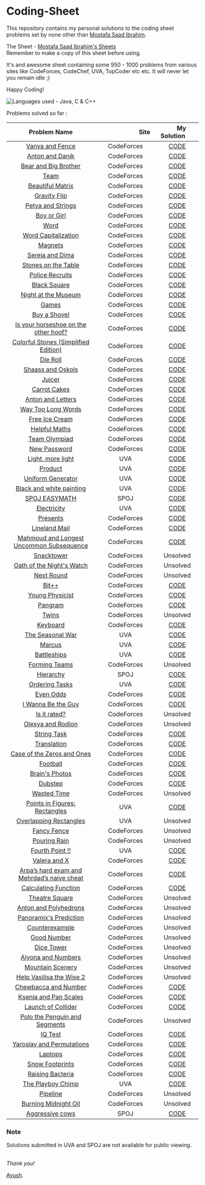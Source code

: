 # Coding-Sheet

This repository contains my personal solutions to the coding sheet problems set by none other than [Mostafa Saad Ibrahim](https://sites.google.com/site/mostafasibrahim/). 

The Sheet - [Mostafa Saad Ibrahim's Sheets](https://docs.google.com/spreadsheets/d/1iJZWP2nS_OB3kCTjq8L6TrJJ4o-5lhxDOyTaocSYc-k/edit?usp=sharing) <br />Remember to make a copy of this sheet before using.

It's and awesome sheet containing some 950 - 1000 problems from various sites like CodeForces, CodeChef, UVA, TopCoder etc etc.
It will never let you remain idle ;)

Happy Coding!

![Languages used - Java, C & C++](https://superfamilyprotector.com/blog/wp-content/uploads/2018/09/Programming-Languages.jpg)

Problems solved so far :

| Problem Name | <img width=100/>Site<img width=100/> | <img width=22.5/>My Solution<img width=22.5/> |
| :--: | :--: | :--: |
| [Vanya and Fence](http://codeforces.com/contest/677/problem/A) | CodeForces | [CODE](https://codeforces.com/contest/677/submission/70089889) |
| [Anton and Danik](http://codeforces.com/contest/734/problem/A) | CodeForces | [CODE](https://codeforces.com/contest/734/submission/70089990) |
| [Bear and Big Brother](http://codeforces.com/contest/791/problem/A) | CodeForces | [CODE](https://codeforces.com/contest/791/submission/70090087) |
| [Team](http://codeforces.com/contest/231/problem/A) | CodeForces | [CODE](https://codeforces.com/contest/231/submission/70090147) |
| [Beautiful Matrix](http://codeforces.com/contest/263/problem/A) | CodeForces | [CODE](https://codeforces.com/contest/263/submission/70090204) |
| [Gravity Flip](http://codeforces.com/contest/405/problem/A) | CodeForces | [CODE](https://codeforces.com/contest/405/submission/70090418) |
| [Petya and Strings](http://codeforces.com/contest/112/problem/A) | CodeForces | [CODE](https://codeforces.com/contest/112/submission/70090498) |
| [Boy or Girl](http://codeforces.com/contest/236/problem/A) | CodeForces | [CODE](https://codeforces.com/contest/236/submission/70090602) |
| [Word](http://codeforces.com/contest/59/problem/A) | CodeForces | [CODE](https://codeforces.com/contest/59/submission/70090667) |
| [Word Capitalization](http://codeforces.com/contest/281/problem/A) | CodeForces | [CODE](https://codeforces.com/contest/281/submission/70090752) |
| [Magnets](http://codeforces.com/contest/344/problem/A) | CodeForces | [CODE](https://codeforces.com/contest/344/submission/70090912) |
| [Sereja and Dima](http://codeforces.com/contest/381/problem/A) | CodeForces | [CODE](https://codeforces.com/contest/381/submission/70091286) |
| [Stones on the Table](http://codeforces.com/contest/266/problem/A) | CodeForces | [CODE](https://codeforces.com/contest/266/submission/70091418) |
| [Police Recruits](http://codeforces.com/contest/427/problem/A) | CodeForces | [CODE](https://codeforces.com/contest/427/submission/70091453) |
| [Black Square](http://codeforces.com/contest/431/problem/A) | CodeForces | [CODE](https://codeforces.com/contest/431/submission/70091534) |
| [Night at the Museum](http://codeforces.com/contest/731/problem/A) | CodeForces | [CODE](https://codeforces.com/contest/731/submission/70091628) |
| [Games](http://codeforces.com/contest/268/problem/A)	| CodeForces | [CODE](https://codeforces.com/contest/268/submission/70091729) |
| [Buy a Shovel](http://codeforces.com/contest/732/problem/A) | CodeForces | [CODE](https://codeforces.com/contest/732/submission/70091769) |
| [Is your horseshoe on the other hoof?](http://codeforces.com/contest/228/problem/A) | CodeForces | [CODE](https://codeforces.com/contest/228/submission/70091810) |
| [Colorful Stones (Simplified Edition)](http://codeforces.com/contest/265/problem/A) | CodeForces | [CODE](https://codeforces.com/contest/265/submission/70091356) |
| [Die Roll](http://codeforces.com/contest/9/problem/A) | CodeForces | [CODE](https://codeforces.com/contest/9/submission/70091995) |
| [Shaass and Oskols](http://codeforces.com/contest/294/problem/A) | CodeForces | [CODE](https://codeforces.com/contest/294/submission/70092031) |
| [Juicer](http://codeforces.com/contest/709/problem/A) | CodeForces | [CODE](https://codeforces.com/contest/709/submission/70092074) |
| [Carrot Cakes](http://codeforces.com/contest/799/problem/A) | CodeForces | [CODE](https://codeforces.com/contest/799/submission/70092104) |
| [Anton and Letters](http://codeforces.com/contest/443/problem/A) | CodeForces | [CODE](https://codeforces.com/contest/443/submission/70092134) |
| [Way Too Long Words](http://codeforces.com/contest/71/problem/A) |CodeForces | [CODE](https://codeforces.com/contest/71/submission/70092156) |
| [Free Ice Cream](http://codeforces.com/contest/686/problem/A) | CodeForces | [CODE](https://codeforces.com/contest/686/submission/70094166) |
| [Helpful Maths](http://codeforces.com/contest/339/problem/A) | CodeForces | [CODE](https://codeforces.com/contest/339/submission/70092206) |
| [Team Olympiad](http://codeforces.com/contest/490/problem/A) | CodeForces | [CODE](https://codeforces.com/contest/490/submission/70092244) |
| [New Password](http://codeforces.com/contest/770/problem/A) | CodeForces | [CODE](https://codeforces.com/contest/770/submission/70092330) |
| [Light, more light](https://uva.onlinejudge.org/index.php?option=com_onlinejudge&Itemid=8&page=show_problem&problem=1051) | UVA | [CODE](#Note) |
| [Product](https://uva.onlinejudge.org/index.php?option=com_onlinejudge&Itemid=8&page=show_problem&problem=1047) | UVA | [CODE](#Note) |
| [Uniform Generator](https://uva.onlinejudge.org/index.php?option=onlinejudge&page=show_problem&problem=349)	| UVA | [CODE](#Note) |
| [Black and white painting](https://uva.onlinejudge.org/index.php?option=onlinejudge&page=show_problem&problem=2172) | UVA | [CODE](#Note) |
| [SPOJ EASYMATH](https://www.spoj.com/problems/EASYMATH/) | SPOJ | [CODE](#Note) |
| [Electricity](https://uva.onlinejudge.org/index.php?option=onlinejudge&page=show_problem&problem=3300)	| UVA |	 [CODE](#Note) |
| [Presents](http://codeforces.com/contest/136/problem/A) | CodeForces | [CODE](https://codeforces.com/contest/136/submission/70094003) |
| [Lineland Mail](http://codeforces.com/contest/567/problem/A) | CodeForces | [CODE](https://codeforces.com/contest/567/submission/70092597) |
| [Mahmoud and Longest Uncommon Subsequence](http://codeforces.com/contest/766/problem/A) | CodeForces | [CODE](https://codeforces.com/contest/766/submission/70092875) |
| [Snacktower](http://codeforces.com/problemset/problem/767/A) | CodeForces | Unsolved |
| [Oath of the Night's Watch](http://codeforces.com/contest/768/problem/A) | CodeForces | Unsolved |
| [Next Round](http://codeforces.com/contest/158/problem/A) | CodeForces | Unsolved |
| [Bit++](http://codeforces.com/contest/282/problem/A) | CodeForces | [CODE](https://codeforces.com/contest/282/submission/70314232) |
| [Young Physicist](http://codeforces.com/contest/69/problem/A) | CodeForces | [CODE](https://codeforces.com/contest/69/submission/70093007) |
| [Pangram](http://codeforces.com/contest/520/problem/A) | CodeForces | [CODE](https://codeforces.com/contest/520/submission/70092975) |
| [Twins](http://codeforces.com/contest/160/problem/A) | CodeForces | Unsolved |
| [Keyboard](http://codeforces.com/contest/474/problem/A) | CodeForces | [CODE](https://codeforces.com/contest/474/submission/70092933) |
| [The Seasonal War](https://uva.onlinejudge.org/index.php?option=onlinejudge&page=show_problem&problem=288) | UVA | [CODE](#Note) |
| [Marcus](https://uva.onlinejudge.org/index.php?option=onlinejudge&page=show_problem&problem=1393) | UVA | [CODE](#Note) |
| [Battleships](https://uva.onlinejudge.org/index.php?option=com_onlinejudge&Itemid=8&page=show_problem&problem=3104) | UVA | [CODE](#Note) |
| [Forming Teams](http://codeforces.com/contest/216/problem/B) | CodeForces | Unsolved |
| [Hierarchy](http://www.spoj.com/problems/MAKETREE/)	 | SPOJ | [CODE](#Note) |
| [Ordering Tasks](https://uva.onlinejudge.org/index.php?option=onlinejudge&page=show_problem&problem=1246) | UVA |	[CODE](#Note) |
| [Even Odds](http://codeforces.com/contest/318/problem/A) | CodeForces | [CODE](https://codeforces.com/contest/318/submission/70093640) |
| [I Wanna Be the Guy](http://codeforces.com/contest/469/problem/A) | CodeForces | [CODE](https://codeforces.com/contest/469/submission/70093090) |
| [Is it rated?](http://codeforces.com/contest/807/problem/A) | CodeForces | Unsolved |
| [Olesya and Rodion](http://codeforces.com/contest/584/problem/A) | CodeForces | Unsolved |
| [String Task](http://codeforces.com/contest/118/problem/A) | CodeForces | [CODE](https://codeforces.com/contest/118/submission/70093139) |
| [Translation](http://codeforces.com/contest/41/problem/A) | CodeForces | [CODE](https://codeforces.com/contest/41/submission/70115380) |
| [Case of the Zeros and Ones](http://codeforces.com/contest/556/problem/A) | CodeForces | [CODE](https://codeforces.com/contest/556/submission/70093709) |
| [Football](http://codeforces.com/contest/43/problem/A) | CodeForces | [CODE](https://codeforces.com/contest/43/submission/70114408) |
| [Brain's Photos](http://codeforces.com/contest/707/problem/A) | CodeForces | [CODE](https://codeforces.com/contest/707/submission/70111548) |
| [Dubstep](http://codeforces.com/contest/208/problem/A) | CodeForces | [CODE](https://codeforces.com/contest/208/submission/70112902) |
| [Wasted Time](http://codeforces.com/contest/127/problem/A) | CodeForces | Unsolved |
| [Points in Figures: Rectangles](https://uva.onlinejudge.org/index.php?option=onlinejudge&page=show_problem&problem=417) | UVA | [CODE](#Note) |
| [Overlapping Rectangles](https://uva.onlinejudge.org/index.php?option=onlinejudge&page=show_problem&problem=401) | UVA | Unsolved |
| [Fancy Fence](http://codeforces.com/contest/270/problem/A) | CodeForces | Unsolved |
| [Pouring Rain](http://codeforces.com/contest/667/problem/A) | CodeForces | Unsolved |
| [Fourth Point !!](https://uva.onlinejudge.org/index.php?option=onlinejudge&page=show_problem&problem=1183) | UVA | [CODE](#Note) |
| [Valera and X](http://codeforces.com/contest/404/problem/A) | CodeForces | [CODE](https://codeforces.com/contest/404/submission/70149359) |
| [Arpa’s hard exam and Mehrdad’s naive cheat](http://codeforces.com/contest/742/problem/A) | CodeForces | [CODE](https://codeforces.com/contest/742/submission/70149892) |
| [Calculating Function](http://codeforces.com/contest/486/problem/A) | CodeForces | [CODE](https://codeforces.com/contest/486/submission/70150051) |
| [Theatre Square](http://codeforces.com/contest/1/problem/A) | CodeForces | Unsolved |
| [Anton and Polyhedrons](http://codeforces.com/contest/785/problem/A) | CodeForces | Unsolved |
| [Panoramix's Prediction](http://codeforces.com/contest/80/problem/A) | CodeForces | Unsolved |
| [Counterexample](http://codeforces.com/contest/483/problem/A) | CodeForces | Unsolved |
| [Good Number](http://codeforces.com/contest/365/problem/A) | CodeForces | Unsolved |
| [Dice Tower](http://codeforces.com/contest/225/problem/A) | CodeForces | Unsolved |
| [Alyona and Numbers](http://codeforces.com/contest/682/problem/A) | CodeForces |  Unsolved |
| [Mountain Scenery](http://codeforces.com/contest/218/problem/A) | CodeForces | Unsolved |
| [Help Vasilisa the Wise 2](http://codeforces.com/contest/143/problem/A) | CodeForces | Unsolved |
| [Chewbaсca and Number](http://codeforces.com/contest/514/problem/A) | CodeForces | [CODE](https://codeforces.com/contest/514/submission/70134946) |
| [Ksenia and Pan Scales](http://codeforces.com/contest/382/problem/A) | CodeForces | [CODE](https://codeforces.com/contest/382/submission/70143628) |
| [Launch of Collider](http://codeforces.com/contest/699/problem/A) | CodeForces | [CODE](https://codeforces.com/contest/699/submission/70148326) |
| [Polo the Penguin and Segments](http://codeforces.com/contest/289/problem/A) | CodeForces | Unsolved |
| [IQ Test](http://codeforces.com/contest/287/problem/A) | CodeForces | [CODE](https://codeforces.com/contest/287/submission/70133825) |
| [Yaroslav and Permutations](http://codeforces.com/contest/296/problem/A) | CodeForces | [CODE](https://codeforces.com/contest/296/submission/70132966) |
| [Laptops](http://codeforces.com/contest/456/problem/A) | CodeForces | [CODE](https://codeforces.com/contest/456/submission/70132535) |
| [Snow Footprints](http://codeforces.com/contest/298/problem/A) | CodeForces | [CODE](https://codeforces.com/contest/298/submission/70129158) |
| [Raising Bacteria](http://codeforces.com/contest/579/problem/A) | CodeForces | [CODE](https://codeforces.com/contest/579/submission/70122904) |
| [The Playboy Chimp](https://uva.onlinejudge.org/index.php?option=com_onlinejudge&Itemid=8&page=show_problem&problem=1552) | UVA | [CODE](#Note) |
| [Pipeline](http://codeforces.com/contest/287/problem/B) | CodeForces | Unsolved |
| [Burning Midnight Oil](https://codeforces.com/contest/165/problem/B) | CodeForces | Unsolved |
| [Aggressive cows](http://www.spoj.com/problems/AGGRCOW/) | SPOJ | [CODE](#Note) |

### Note 
Solutions submitted in UVA and SPOJ are not available for public viewing.
<br />
<br />

*Thank you!*

[Ayush](https://github.com/DeathNaughT-GitHub).

